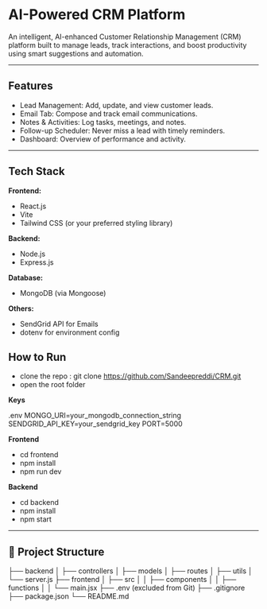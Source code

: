 # AI-Powered CRM Platform

An intelligent, AI-enhanced Customer Relationship Management (CRM) platform built to manage leads, track interactions, and boost productivity using smart suggestions and automation.

---

## Features

- Lead Management: Add, update, and view customer leads.
- Email Tab: Compose and track email communications.
- Notes & Activities: Log tasks, meetings, and notes.
- Follow-up Scheduler: Never miss a lead with timely reminders.
- Dashboard: Overview of performance and activity.

---

## Tech Stack

**Frontend:**
- React.js
- Vite
- Tailwind CSS (or your preferred styling library)

**Backend:**
- Node.js
- Express.js

**Database:**
- MongoDB (via Mongoose)

**Others:**
- SendGrid API for Emails
- dotenv for environment config


## How to Run 

- clone the repo : git clone https://github.com/Sandeepreddi/CRM.git
- open the root folder 

**Keys**

.env
MONGO_URI=your_mongodb_connection_string
SENDGRID_API_KEY=your_sendgrid_key
PORT=5000

**Frontend**
- cd frontend
- npm install 
- npm run dev

**Backend**
- cd backend
- npm install 
- npm start


---

## 📁 Project Structure

├── backend
│ ├── controllers
│ ├── models
│ ├── routes
│ ├── utils
│ └── server.js
├── frontend
│ ├── src
│ │ ├── components
│ │ ├── functions
│ │ └── main.jsx
├── .env (excluded from Git)
├── .gitignore
├── package.json
└── README.md
